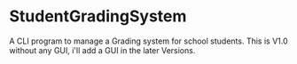 # StudentGradingSystem
A CLI program to manage a Grading system for school students. This is V1.0 without any GUI, i'll add a GUI in the later Versions.
